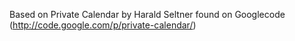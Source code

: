  
Based on Private Calendar by Harald Seltner found on Googlecode (http://code.google.com/p/private-calendar/)